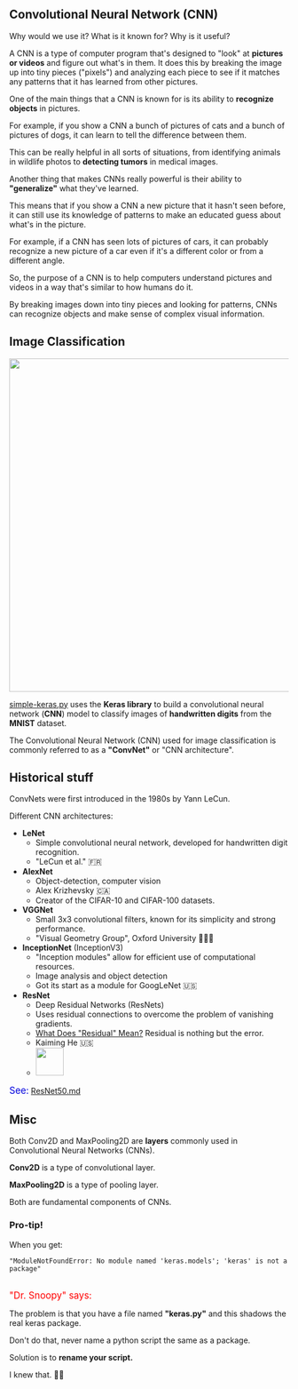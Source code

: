 ## Convolutional Neural Network (CNN)

Why would we use it?  What is it known for?  Why is it useful?

A CNN is a type of computer program that's designed to "look" at **pictures or videos** and figure out what's in them. It does this by breaking the image up into tiny pieces ("pixels") and analyzing each piece to see if it matches any patterns that it has learned from other pictures.

One of the main things that a CNN is known for is its ability to **recognize objects** in pictures.

For example, if you show a CNN a bunch of pictures of cats and a bunch of pictures of dogs, it can learn to tell the difference between them.

This can be really helpful in all sorts of situations, from identifying animals in wildlife photos to **detecting tumors** in medical images.

Another thing that makes CNNs really powerful is their ability to **"generalize"** what they've learned.

This means that if you show a CNN a new picture that it hasn't seen before, it can still use its knowledge of patterns to make an educated guess about what's in the picture.

For example, if a CNN has seen lots of pictures of cars, it can probably recognize a new picture of a car even if it's a different color or from a different angle.

So, the purpose of a CNN is to help computers understand pictures and videos in a way that's similar to how humans do it.

By breaking images down into tiny pieces and looking for patterns, CNNs can recognize objects and make sense of complex visual information.


## Image Classification

<img src="https://149695847.v2.pressablecdn.com/wp-content/uploads/2017/09/localizationVsDetection.png" width="600">

<br>

[simple-keras.py](../bear_training/classification/keras-mnist-class.py) uses the **Keras library** to build a convolutional neural network (**CNN**) model to classify images of **handwritten digits** from the **MNIST** dataset.

<!--<i style="all:revert">What</i>-->

<!-- https://www.tutorialrepublic.com/faq/how-to-reset-or-remove-css-style-for-a-particular-element.php -->

The Convolutional Neural Network (CNN) used for image classification is commonly referred to as a **"ConvNet"** or "CNN architecture".

## Historical stuff

ConvNets were first introduced in the 1980s by Yann LeCun.

Different CNN architectures:

* **LeNet**
    * Simple convolutional neural network, developed for handwritten digit recognition.
    * "LeCun et al." 🇫🇷
* **AlexNet**
    * Object-detection, computer vision
    * Alex Krizhevsky 🇨🇦
    * Creator of the CIFAR-10 and CIFAR-100 datasets.
* **VGGNet**
    * Small 3x3 convolutional filters, known for its simplicity and strong performance.
    * "Visual Geometry Group", Oxford University 🏴󠁧󠁢󠁥󠁮󠁧󠁿🇬🇧
* **InceptionNet** (InceptionV3)
    * "Inception modules" allow for efficient use of computational resources.
    * Image analysis and object detection
    * Got its start as a module for GoogLeNet 🇺🇸
* **ResNet**
    * Deep Residual Networks (ResNets)
    * Uses residual connections to overcome the problem of vanishing gradients.
    * [What Does "Residual" Mean?](https://analyticsindiamag.com/why-resnets-are-a-major-breakthrough-in-image-processing/) Residual is nothing but the error.
    * Kaiming He 🇺🇸
    * <img src="https://em-content.zobj.net/thumbs/320/emojipedia/102/flag-for-california-usca_1f3f4-e0075-e0073-e0063-e0061-e007f.png" width="50"> 

<span style="color:#0000dd;font-size:larger;">See:</span> [ResNet50.md](Tensorflow/ResNet50.md)

## Misc

Both Conv2D and MaxPooling2D are **layers** commonly used in Convolutional Neural Networks (CNNs).

**Conv2D** is a type of convolutional layer.

**MaxPooling2D** is a type of pooling layer.

Both are fundamental components of CNNs.

### Pro-tip!

When you get:

```
"ModuleNotFoundError: No module named 'keras.models'; 'keras' is not a package"
```

<br>
<span style="color:red;font-size:larger">"Dr. Snoopy" says:</span>

The problem is that you have a file named **"keras.py"** and this shadows the real keras package.

Don't do that, never name a python script the same as a package.

Solution is to **rename your script.**

I knew that. 🤦‍♀️

<br>
